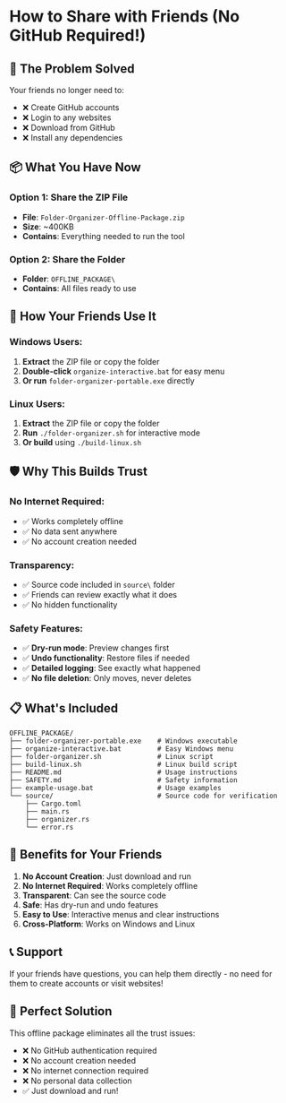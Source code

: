 # How to Share with Friends (No GitHub Required!)

## 🎯 The Problem Solved
Your friends no longer need to:
- ❌ Create GitHub accounts
- ❌ Login to any websites
- ❌ Download from GitHub
- ❌ Install any dependencies

## 📦 What You Have Now

### **Option 1: Share the ZIP File**
- **File**: `Folder-Organizer-Offline-Package.zip`
- **Size**: ~400KB
- **Contains**: Everything needed to run the tool

### **Option 2: Share the Folder**
- **Folder**: `OFFLINE_PACKAGE\`
- **Contains**: All files ready to use

## 🚀 How Your Friends Use It

### **Windows Users:**
1. **Extract** the ZIP file or copy the folder
2. **Double-click** `organize-interactive.bat` for easy menu
3. **Or run** `folder-organizer-portable.exe` directly

### **Linux Users:**
1. **Extract** the ZIP file or copy the folder
2. **Run** `./folder-organizer.sh` for interactive mode
3. **Or build** using `./build-linux.sh`

## 🛡️ Why This Builds Trust

### **No Internet Required:**
- ✅ Works completely offline
- ✅ No data sent anywhere
- ✅ No account creation needed

### **Transparency:**
- ✅ Source code included in `source\` folder
- ✅ Friends can review exactly what it does
- ✅ No hidden functionality

### **Safety Features:**
- ✅ **Dry-run mode**: Preview changes first
- ✅ **Undo functionality**: Restore files if needed
- ✅ **Detailed logging**: See exactly what happened
- ✅ **No file deletion**: Only moves, never deletes

## 📋 What's Included

```
OFFLINE_PACKAGE/
├── folder-organizer-portable.exe    # Windows executable
├── organize-interactive.bat         # Easy Windows menu
├── folder-organizer.sh              # Linux script
├── build-linux.sh                   # Linux build script
├── README.md                        # Usage instructions
├── SAFETY.md                        # Safety information
├── example-usage.bat                # Usage examples
└── source/                          # Source code for verification
    ├── Cargo.toml
    ├── main.rs
    ├── organizer.rs
    └── error.rs
```

## 🎉 Benefits for Your Friends

1. **No Account Creation**: Just download and run
2. **No Internet Required**: Works completely offline
3. **Transparent**: Can see the source code
4. **Safe**: Has dry-run and undo features
5. **Easy to Use**: Interactive menus and clear instructions
6. **Cross-Platform**: Works on Windows and Linux

## 📞 Support

If your friends have questions, you can help them directly - no need for them to create accounts or visit websites!

## 🎯 Perfect Solution

This offline package eliminates all the trust issues:
- ❌ No GitHub authentication required
- ❌ No account creation needed
- ❌ No internet connection required
- ❌ No personal data collection
- ✅ Just download and run! 